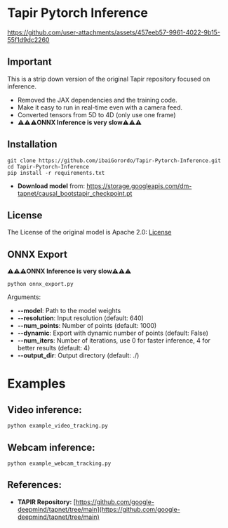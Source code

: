 # Tapir Pytorch Inference
https://github.com/user-attachments/assets/457eeb57-9961-4022-9b15-55f1d9dc2260

## Important
This is a strip down version of the original Tapir repository focused on inference.
- Removed the JAX dependencies and the training code.
- Make it easy to run in real-time even with a camera feed.
- Converted tensors from 5D to 4D (only use one frame)
- ⚠️⚠️⚠️**ONNX Inference is very slow**⚠️⚠️⚠️

## Installation
```shell
git clone https://github.com/ibaiGorordo/Tapir-Pytorch-Inference.git
cd Tapir-Pytorch-Inference
pip install -r requirements.txt
```
- **Download model** from: https://storage.googleapis.com/dm-tapnet/causal_bootstapir_checkpoint.pt

## License
The License of the original model is Apache 2.0: [License](https://github.com/google-deepmind/tapnet/blob/main/LICENSE)

## ONNX Export
⚠️⚠️⚠️**ONNX Inference is very slow**⚠️⚠️⚠️
```shell    
python onnx_export.py
```

Arguments:
 - **--model**: Path to the model weights
 - **--resolution**: Input resolution (default: 640)
 - **--num_points**: Number of points (default: 1000)
 - **--dynamic**: Export with dynamic number of points (default: False)
 - **--num_iters**: Number of iterations, use 0 for faster inference, 4 for better results (default: 4)
 - **--output_dir**: Output directory (default: ./)

# Examples
## **Video inference**:

 ```shell
 python example_video_tracking.py
 ```

## **Webcam inference**:

 ```shell
 python example_webcam_tracking.py
 ```

## References:
* **TAPIR Repository:** [https://github.com/google-deepmind/tapnet/tree/main](https://github.com/google-deepmind/tapnet/tree/main)
